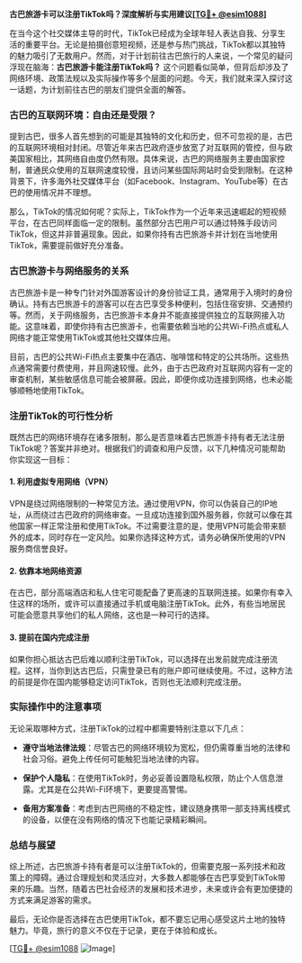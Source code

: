 **古巴旅游卡可以注册TikTok吗？深度解析与实用建议[[TG💪+ @esim1088](https://t.me/s/esim1088)]**

在当今这个社交媒体主导的时代，TikTok已经成为全球年轻人表达自我、分享生活的重要平台。无论是拍摄创意短视频，还是参与热门挑战，TikTok都以其独特的魅力吸引了无数用户。然而，对于计划前往古巴旅行的人来说，一个常见的疑问浮现在脑海：**古巴旅游卡能注册TikTok吗？** 这个问题看似简单，但背后却涉及了网络环境、政策法规以及实际操作等多个层面的问题。今天，我们就来深入探讨这一话题，为计划前往古巴的朋友们提供全面的解答。

### 古巴的互联网环境：自由还是受限？

提到古巴，很多人首先想到的可能是其独特的文化和历史，但不可忽视的是，古巴的互联网环境相对封闭。尽管近年来古巴政府逐步放宽了对互联网的管控，但与欧美国家相比，其网络自由度仍然有限。具体来说，古巴的网络服务主要由国家控制，普通民众使用的互联网速度较慢，且访问某些国际网站时会受到限制。在这种背景下，许多海外社交媒体平台（如Facebook、Instagram、YouTube等）在古巴的使用情况并不理想。

那么，TikTok的情况如何呢？实际上，TikTok作为一个近年来迅速崛起的短视频平台，在古巴同样面临一定的限制。虽然部分古巴用户可以通过特殊手段访问TikTok，但这并非普遍现象。因此，如果你持有古巴旅游卡并计划在当地使用TikTok，需要提前做好充分准备。

### 古巴旅游卡与网络服务的关系

古巴旅游卡是一种专门针对外国游客设计的身份验证工具，通常用于入境时的身份确认。持有古巴旅游卡的游客可以在古巴享受多种便利，包括住宿安排、交通预约等。然而，关于网络服务，古巴旅游卡本身并不能直接提供独立的互联网接入功能。这意味着，即使你持有古巴旅游卡，也需要依赖当地的公共Wi-Fi热点或私人网络才能正常使用TikTok或其他社交媒体应用。

目前，古巴的公共Wi-Fi热点主要集中在酒店、咖啡馆和特定的公共场所。这些热点通常需要付费使用，并且网速较慢。此外，由于古巴政府对互联网内容有一定的审查机制，某些敏感信息可能会被屏蔽。因此，即便你成功连接到网络，也未必能够顺畅地使用TikTok。

### 注册TikTok的可行性分析

既然古巴的网络环境存在诸多限制，那么是否意味着古巴旅游卡持有者无法注册TikTok呢？答案并非绝对。根据我们的调查和用户反馈，以下几种情况可能帮助你实现这一目标：

#### 1. **利用虚拟专用网络（VPN）**
   VPN是绕过网络限制的一种常见方法。通过使用VPN，你可以伪装自己的IP地址，从而绕过古巴政府的网络审查。一旦成功连接到国外服务器，你就可以像在其他国家一样正常注册和使用TikTok。不过需要注意的是，使用VPN可能会带来额外的成本，同时存在一定风险。如果你选择这种方式，请务必确保所使用的VPN服务商信誉良好。

#### 2. **依靠本地网络资源**
   在古巴，部分高端酒店和私人住宅可能配备了更高速的互联网连接。如果你有幸入住这样的场所，或许可以直接通过手机或电脑注册TikTok。此外，有些当地居民可能会愿意共享他们的私人网络，这也是一种可行的选择。

#### 3. **提前在国内完成注册**
   如果你担心抵达古巴后难以顺利注册TikTok，可以选择在出发前就完成注册流程。这样，当你到达古巴后，只需登录已有的账户即可继续使用。不过，这种方法的前提是你在国内能够稳定访问TikTok，否则也无法顺利完成注册。

### 实际操作中的注意事项

无论采取哪种方式，注册TikTok的过程中都需要特别注意以下几点：

- **遵守当地法律法规**：尽管古巴的网络环境较为宽松，但仍需尊重当地的法律和社会习俗。避免上传任何可能触犯当地法律的内容。
  
- **保护个人隐私**：在使用TikTok时，务必妥善设置隐私权限，防止个人信息泄露。尤其是在公共Wi-Fi环境下，更要提高警惕。

- **备用方案准备**：考虑到古巴网络的不稳定性，建议随身携带一部支持离线模式的设备，以便在没有网络的情况下也能记录精彩瞬间。

### 总结与展望

综上所述，古巴旅游卡持有者是可以注册TikTok的，但需要克服一系列技术和政策上的障碍。通过合理规划和灵活应对，大多数人都能够在古巴享受到TikTok带来的乐趣。当然，随着古巴社会经济的发展和技术进步，未来或许会有更加便捷的方式来满足游客的需求。

最后，无论你是否选择在古巴使用TikTok，都不要忘记用心感受这片土地的独特魅力。毕竟，旅行的意义不仅在于记录，更在于体验和成长。

[[TG💪+ @esim1088](https://t.me/s/esim1088) ![Image](https://i.postimg.cc/4NQfJmqS/Snipaste-2025-05-13-00-14-12.png)]